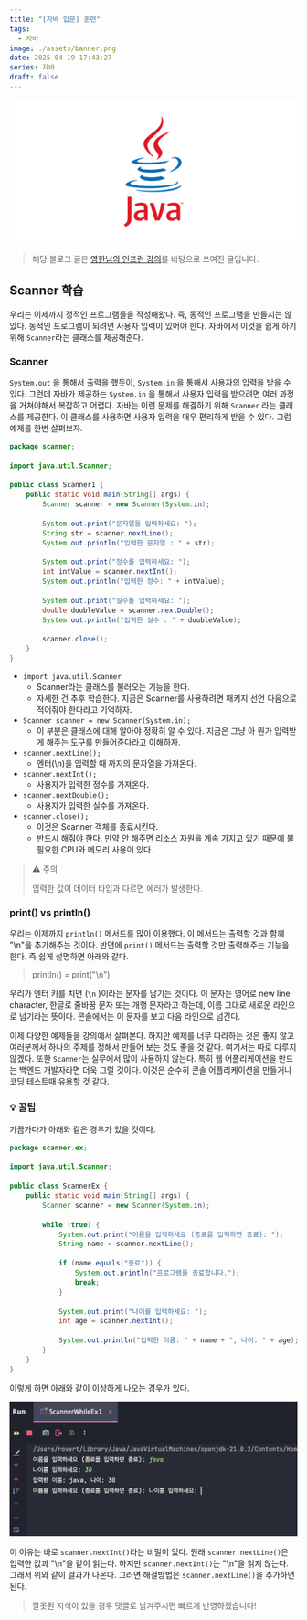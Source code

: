 ```yaml
---
title: "[자바 입문] 훈련"
tags:
  - 자바
image: ./assets/banner.png
date: 2025-04-19 17:43:27
series: 자바
draft: false
---
```


![배너 이미지](./assets/banner.png)

> 해당 블로그 글은 [영한님의 인프런 강의](https://inf.run/WUc1V)를 바탕으로 쓰여진 글입니다.

## Scanner 학습

우리는 이제까지 정적인 프로그램들을 작성해왔다. 즉, 동적인 프로그램을 만들지는 않았다. 동적인 프로그램이 되려면 사용자 입력이 있어야 한다. 자바에서 이것을 쉽게 하기 위해 `Scanner`라는 클래스를 제공해준다.

### Scanner

`System.out` 을 통해서 출력을 했듯이, `System.in` 을 통해서 사용자의 입력을 받을 수 있다. 그런데 자바가 제공하는 `System.in` 을 통해서 사용자 입력을 받으려면 여러 과정을 거쳐야해서 복잡하고 어렵다. 자바는 이런 문제를 해결하기 위해 `Scanner` 라는 클래스를 제공한다. 이 클래스를 사용하면 사용자 입력을 매우 편리하게 받을 수 있다. 그럼 예제를 한번 살펴보자.

``` java
package scanner;

import java.util.Scanner;

public class Scanner1 {
    public static void main(String[] args) {
        Scanner scanner = new Scanner(System.in);

        System.out.print("문자열을 입력하세요: ");
        String str = scanner.nextLine();
        System.out.println("입력한 문자열 : " + str);

        System.out.print("정수를 입력하세요: ");
        int intValue = scanner.nextInt();
        System.out.println("입력한 정수: " + intValue);

        System.out.print("실수를 입력하세요: ");
        double doubleValue = scanner.nextDouble();
        System.out.println("입력한 실수 : " + doubleValue);

        scanner.close();
    }
}
```

- `import java.util.Scanner`
    - Scanner라는 클래스를 불러오는 기능을 한다.
    - 자세한 건 추후 학습한다. 지금은 Scanner를 사용하려면 패키지 선언 다음으로 적어줘야 한다라고 기억하자.
- `Scanner scanner = new Scanner(System.in);`
    - 이 부분은 클래스에 대해 알아야 정확히 알 수 있다. 지금은 그냥 아 뭔가 입력받게 해주는 도구를 만들어준다라고 이해하자.
- `scanner.nextLine();`
    - 엔터(\n)을 입력할 때 까지의 문자열을 가져온다.
- `scanner.nextInt();`
    - 사용자가 입력한 정수를 가져온다.
- `scanner.nextDouble();`
    - 사용자가 입력한 실수를 가져온다.
- `scanner.close();`
    - 이것은 Scanner 객체를 종료시킨다.
    - 반드시 해줘야 한다. 만약 안 해주면 리소스 자원을 계속 가지고 있기 때문에 불필요한 CPU와 메모리 사용이 있다.

> ⚠️ 주의
>
> 입력한 값이 데이터 타입과 다르면 에러가 발생한다.

### print() vs println()

우리는 이제까지 `println()` 메서드를 많이 이용했다. 이 메서드는 출력할 것과 함께 "\n"을 추가해주는 것이다. 반면에 `print()` 메서드는 출력할 것만 출력해주는 기능을 한다. 즉 쉽게 설명하면 아래와 같다.

> println() = print("\n")

우리가 엔터 키를 치면 (`\n` )이라는 문자를 남기는 것이다.
이 문자는 영어로 new line character, 한글로 줄바꿈 문자 또는 개행 문자라고 하는데, 이름 그대로 새로운 라인으로
넘기라는 뜻이다. 콘솔에서는 이 문자를 보고 다음 라인으로 넘긴다.

이제 다양한 예제들을 강의에서 살펴본다. 하지만 예제를 너무 따라하는 것은 좋지 않고 여러분께서 하나의 주제를 정해서 만들어 보는 것도 좋을 것 같다. 여기서는 따로 다루지 않겠다. 또한 `Scanner`는 실무에서 많이 사용하지 않는다. 특히 웹 어플리케이션을 만드는 백엔드 개발자라면 더욱 그럴 것이다. 이것은 순수히 콘솔 어플리케이션을 만들거나 코딩 테스트때 유용할 것 같다.

### 💡 꿀팁

가끔가다가 아래와 같은 경우가 있을 것이다.

``` java
package scanner.ex;

import java.util.Scanner;

public class ScannerEx {
    public static void main(String[] args) {
        Scanner scanner = new Scanner(System.in);

        while (true) {
            System.out.print("이름을 입력하세요 (종료를 입력하면 종료): ");
            String name = scanner.nextLine();

            if (name.equals("종료")) {
                System.out.println("프로그램을 종료합니다.");
                break;
            }

            System.out.print("나이를 입력하세요: ");
            int age = scanner.nextInt();

            System.out.println("입력한 이름: " + name + ", 나이: " + age);
        }
    }
}
```

이렇게 하면 아래와 같이 이상하게 나오는 경우가 있다.

![image1](./assets/01.png)

이 이유는 바로 `scanner.nextInt()`라는 비밀이 있다. 원래 `scanner.nextLine()`은 입력한 값과 "\n"을 같이 읽는다. 하지만 `scanner.nextInt()`는 "\n"을 읽지 않는다. 그래서 위와 같이 결과가 나온다. 그러면 해결방법은 `scanner.nextLine()`을 추가하면 된다.

> 잘못된 지식이 있을 경우 댓글로 남겨주시면 빠르게 반영하겠습니다!